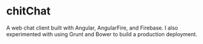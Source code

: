 # chitChat

A web chat client built with Angular, AngularFire, and Firebase. I also experimented with using Grunt and Bower to build a production deployment.
